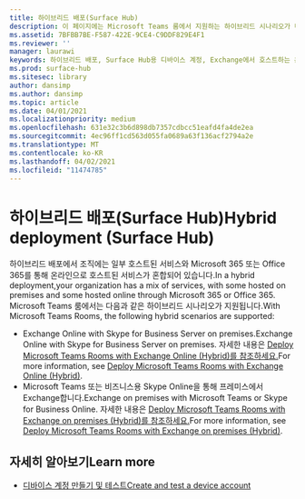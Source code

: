```yaml
---
title: 하이브리드 배포(Surface Hub)
description: 이 페이지에는 Microsoft Teams 룸에서 지원하는 하이브리드 시나리오가 나열됩니다.
ms.assetid: 7BFBB7BE-F587-422E-9CE4-C9DDF829E4F1
ms.reviewer: ''
manager: laurawi
keywords: 하이브리드 배포, Surface Hub용 디바이스 계정, Exchange에서 호스트하는 온-프레미스, Exchange에서 호스트하는 온라인
ms.prod: surface-hub
ms.sitesec: library
author: dansimp
ms.author: dansimp
ms.topic: article
ms.date: 04/01/2021
ms.localizationpriority: medium
ms.openlocfilehash: 631e32c3b6d898db7357cdbcc51eafd4fa4de2ea
ms.sourcegitcommit: 4ec96ff1cd563d055fa0689a63f136acf2794a2e
ms.translationtype: MT
ms.contentlocale: ko-KR
ms.lasthandoff: 04/02/2021
ms.locfileid: "11474785"
---
```

# <a name="hybrid-deployment-surface-hub"></a><span data-ttu-id="5e78d-104">하이브리드 배포(Surface Hub)</span><span class="sxs-lookup"><span data-stu-id="5e78d-104">Hybrid deployment (Surface Hub)</span></span>

<span data-ttu-id="5e78d-105">하이브리드 배포에서 조직에는 일부 호스트된 서비스와 Microsoft 365 또는 Office 365를 통해 온라인으로 호스트된 서비스가 혼합되어 있습니다.</span><span class="sxs-lookup"><span data-stu-id="5e78d-105">In a hybrid deployment,your organization has a mix of services, with some hosted on premises and some hosted online through Microsoft 365 or Office 365.</span></span> <span data-ttu-id="5e78d-106">Microsoft Teams 룸에서는 다음과 같은 하이브리드 시나리오가 지원됩니다.</span><span class="sxs-lookup"><span data-stu-id="5e78d-106">With Microsoft Teams Rooms, the following hybrid scenarios are supported:</span></span>

- <span data-ttu-id="5e78d-107">Exchange Online with Skype for Business Server on premises.</span><span class="sxs-lookup"><span data-stu-id="5e78d-107">Exchange Online with Skype for Business Server on premises.</span></span> <span data-ttu-id="5e78d-108">자세한 내용은 [Deploy Microsoft Teams Rooms with Exchange Online (Hybrid)를 참조하세요.](https://docs.microsoft.com/microsoftteams/rooms/with-exchange-online)</span><span class="sxs-lookup"><span data-stu-id="5e78d-108">For more information, see [Deploy Microsoft Teams Rooms with Exchange Online (Hybrid)](https://docs.microsoft.com/microsoftteams/rooms/with-exchange-online).</span></span>
- <span data-ttu-id="5e78d-109">Microsoft Teams 또는 비즈니스용 Skype Online을 통해 프레미스에서 Exchange합니다.</span><span class="sxs-lookup"><span data-stu-id="5e78d-109">Exchange on premises with Microsoft Teams or Skype for Business Online.</span></span> <span data-ttu-id="5e78d-110">자세한 내용은 [Deploy Microsoft Teams Rooms with Exchange on premises (Hybrid)를 참조하세요.](https://docs.microsoft.com/microsoftteams/rooms/with-exchange-on-premises)</span><span class="sxs-lookup"><span data-stu-id="5e78d-110">For more information, see [Deploy Microsoft Teams Rooms with Exchange on premises (Hybrid)](https://docs.microsoft.com/microsoftteams/rooms/with-exchange-on-premises).</span></span>

## <a name="learn-more"></a><span data-ttu-id="5e78d-111">자세히 알아보기</span><span class="sxs-lookup"><span data-stu-id="5e78d-111">Learn more</span></span>

- [<span data-ttu-id="5e78d-112">디바이스 계정 만들기 및 테스트</span><span class="sxs-lookup"><span data-stu-id="5e78d-112">Create and test a device account</span></span>](create-and-test-a-device-account-surface-hub.md)